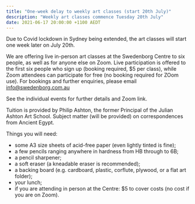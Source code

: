 ```yaml
---
title: "One-week delay to weekly art classes (start 20th July)"
description: "Weekly art classes commence Tuesday 20th July"
date: 2021-06-17 20:00:00 +1100 AEDT
---
```


Due to Covid lockdown in Sydney being extended, the art classes will start one week later on July 20th.

We are offering live in-person art classes at the Swedenborg Centre to six people, as well as for anyone else on Zoom.
Live participation is offered to the first six people who sign up (booking required, $5 per class), while Zoom attendees can participate for free (no booking required for ZOom use).
For bookings and further enquiries, please email info@swedenborg.com.au

See the individual events for further details and Zoom link.

Tuition is provided by Philip Ashton, the former Principal of the Julian Ashton Art School.
Subject matter (will be provided) on correspondences from Ancient Egypt.

Things you will need:
- some A3 size sheets of acid-free paper (even lightly tinted is fine);
- a few pencils ranging anywhere in hardness from HB through to 6B;
- a pencil sharpener; 
- a soft eraser (a kneadable eraser is recommended); 
- a backing board (e.g. cardboard, plastic, corflute, plywood, or a flat art folder);
- your lunch;
- if you are attending in person at the Centre: $5 to cover costs (no cost if you are on Zoom).